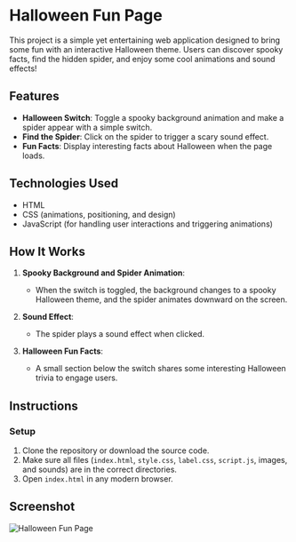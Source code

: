 # Halloween Fun Page

 This project is a simple yet entertaining web application designed to bring some fun with an interactive Halloween theme. Users can discover spooky facts, find the hidden spider, and enjoy some cool animations and sound effects!

## Features

- **Halloween Switch**: Toggle a spooky background animation and make a spider appear with a simple switch.
- **Find the Spider**: Click on the spider to trigger a scary sound effect.
- **Fun Facts**:  Display interesting facts about Halloween when the page loads.


## Technologies Used

- HTML
- CSS (animations, positioning, and design)
- JavaScript (for handling user interactions and triggering animations)
  
## How It Works

1. **Spooky Background and Spider Animation**: 
   - When the switch is toggled, the background changes to a spooky Halloween theme, and the spider animates downward on the screen.
      
2. **Sound Effect**: 
   - The spider plays a sound effect when clicked.
   
3. **Halloween Fun Facts**: 
   - A small section below the switch shares some interesting Halloween trivia to engage users.

## Instructions

### Setup

1. Clone the repository or download the source code.
2. Make sure all files (`index.html`, `style.css`, `label.css`, `script.js`, images, and sounds) are in the correct directories.
3. Open `index.html` in any modern browser.


## Screenshot

![Halloween Fun Page](./assets/screenshot_01.png)


